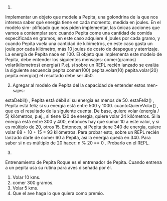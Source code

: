 
1)
 Implementar un objeto que modele a Pepita, una golondrina de la que nos interesa
saber qué energía tiene en cada momento, medida en joules. En el modelo sim-
plificado que nos piden implementar, las únicas acciones que vamos a contemplar
son:
cuando Pepita come una cantidad de comida especificada en gramos, en este
caso adquiere 4 joules por cada gramo, y
cuando Pepita vuela una cantidad de kilómetros, en este caso gasta un joule
por cada kilómetro, más 10 joules de costo de despegue y aterrizaje.
La energía de Pepita nace en 100. El objeto que implementa este modelo de Pepita,
debe entender los siguientes mensajes:
comer(gramos)
volar(kilometros)
energia()
P.ej. si sobre un REPL recién lanzado se evalúa la siguiente secuencia
pepita.comer(100)
pepita.volar(10)
pepita.volar(20)
pepita.energia()
el resultado debe ser 450.



2) Agregar al modelo de Pepita del la capacidad de entender estos men-
sajes:

estaDebil() , Pepita está débil si su energía es menos de 50.
estaFeliz() , Pepita está feliz si su energía está entre 500 y 1000.
cuantoQuiereVolar() , que es el resultado de la siguiente cuenta. De base,
quiere volar (energía / 5) kilómetros, p.ej., si tiene 120 de energía, quiere volar
24 kilómetros. Si la energía está entre 300 y 400, entonces hay que sumar 10
a este valor, y si es múltiplo de 20, otros 15. Entonces, si Pepita tiene 340 de
energía, quiere volar 68 + 10 + 15 = 93 kilómetros. Para probar esto, sobre
un REPL recién lanzado darle de comer 60 a Pepita, así la energía queda en
340.
Para saber si n es múltiplo de 20 hacer: n % 20 == 0 . Probarlo en el REPL.

3)
Entrenamiento de Pepita
Roque es el entrenador de Pepita. Cuando entrena a un pepita usa su rutina para aves
diseñada por él.
1. Volar 10 kms.
2. comer 300 gramos.
3. Volar 5 kms.
4. Que el ave haga lo que quiera como premio.



